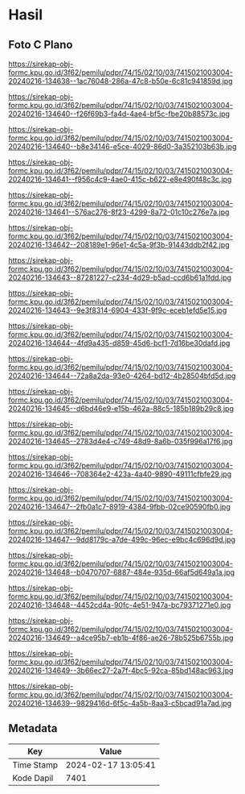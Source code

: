# Hasil

## Foto C Plano

https://sirekap-obj-formc.kpu.go.id/3f62/pemilu/pdpr/74/15/02/10/03/7415021003004-20240216-134638--1ac76048-286a-47c8-b50e-6c81c941859d.jpg

https://sirekap-obj-formc.kpu.go.id/3f62/pemilu/pdpr/74/15/02/10/03/7415021003004-20240216-134640--f26f69b3-fa4d-4ae4-bf5c-fbe20b88573c.jpg

https://sirekap-obj-formc.kpu.go.id/3f62/pemilu/pdpr/74/15/02/10/03/7415021003004-20240216-134640--b8e34146-e5ce-4029-86d0-3a352103b63b.jpg

https://sirekap-obj-formc.kpu.go.id/3f62/pemilu/pdpr/74/15/02/10/03/7415021003004-20240216-134641--f956c4c9-4ae0-415c-b622-e8e490f48c3c.jpg

https://sirekap-obj-formc.kpu.go.id/3f62/pemilu/pdpr/74/15/02/10/03/7415021003004-20240216-134641--576ac276-8f23-4299-8a72-01c10c276e7a.jpg

https://sirekap-obj-formc.kpu.go.id/3f62/pemilu/pdpr/74/15/02/10/03/7415021003004-20240216-134642--208189e1-96e1-4c5a-9f3b-91443ddb2f42.jpg

https://sirekap-obj-formc.kpu.go.id/3f62/pemilu/pdpr/74/15/02/10/03/7415021003004-20240216-134643--87281227-c234-4d29-b5ad-ccd6b61a1fdd.jpg

https://sirekap-obj-formc.kpu.go.id/3f62/pemilu/pdpr/74/15/02/10/03/7415021003004-20240216-134643--9e3f8314-6904-433f-9f9c-eceb1efd5e15.jpg

https://sirekap-obj-formc.kpu.go.id/3f62/pemilu/pdpr/74/15/02/10/03/7415021003004-20240216-134644--4fd9a435-d859-45d6-bcf1-7d16be30dafd.jpg

https://sirekap-obj-formc.kpu.go.id/3f62/pemilu/pdpr/74/15/02/10/03/7415021003004-20240216-134644--72a8a2da-93e0-4264-bd12-4b28504bfd5d.jpg

https://sirekap-obj-formc.kpu.go.id/3f62/pemilu/pdpr/74/15/02/10/03/7415021003004-20240216-134645--d6bd46e9-e15b-462a-88c5-185b189b29c8.jpg

https://sirekap-obj-formc.kpu.go.id/3f62/pemilu/pdpr/74/15/02/10/03/7415021003004-20240216-134645--2783d4e4-c749-48d9-8a6b-035f996a17f6.jpg

https://sirekap-obj-formc.kpu.go.id/3f62/pemilu/pdpr/74/15/02/10/03/7415021003004-20240216-134646--708364e2-423a-4a40-9890-49111cfbfe29.jpg

https://sirekap-obj-formc.kpu.go.id/3f62/pemilu/pdpr/74/15/02/10/03/7415021003004-20240216-134647--2fb0a1c7-8919-4384-9fbb-02ce90590fb0.jpg

https://sirekap-obj-formc.kpu.go.id/3f62/pemilu/pdpr/74/15/02/10/03/7415021003004-20240216-134647--9dd8179c-a7de-499c-96ec-e9bc4c696d9d.jpg

https://sirekap-obj-formc.kpu.go.id/3f62/pemilu/pdpr/74/15/02/10/03/7415021003004-20240216-134648--b0470707-6887-484e-935d-66af5d649a1a.jpg

https://sirekap-obj-formc.kpu.go.id/3f62/pemilu/pdpr/74/15/02/10/03/7415021003004-20240216-134648--4452cd4a-90fc-4e51-947a-bc79371271e0.jpg

https://sirekap-obj-formc.kpu.go.id/3f62/pemilu/pdpr/74/15/02/10/03/7415021003004-20240216-134649--a4ce95b7-eb1b-4f86-ae26-78b525b6755b.jpg

https://sirekap-obj-formc.kpu.go.id/3f62/pemilu/pdpr/74/15/02/10/03/7415021003004-20240216-134649--3b66ec27-2a7f-4bc5-92ca-85bd148ac963.jpg

https://sirekap-obj-formc.kpu.go.id/3f62/pemilu/pdpr/74/15/02/10/03/7415021003004-20240216-134639--9829416d-6f5c-4a5b-8aa3-c5bcad91a7ad.jpg


## Metadata

| Key        | Value               |
| ---------- | ------------------- |
| Time Stamp | 2024-02-17 13:05:41 |
| Kode Dapil | 7401                |



